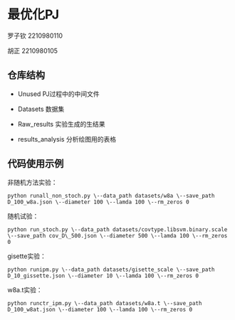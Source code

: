 <!--
 * @Author: HU Zheng
 * @Date: 2023-01-15 13:51:47
 * @LastEditors: HU Zheng
 * @LastEditTime: 2023-01-15 13:53:55
 * @Description: file content
-->
# 最优化PJ

罗子钦 2210980110

胡正 2210980105

## 仓库结构

-   Unused PJ过程中的中间文件

-   Datasets 数据集

-   Raw_results 实验生成的生结果

-   results_analysis 分析绘图用的表格

## 代码使用示例

非随机方法实验：

```shell
python runall_non_stoch.py \--data_path datasets/w8a \--save_path
D_100_w8a.json \--diameter 100 \--lamda 100 \--rm_zeros 0
```
随机试验：

```shell
python run_stoch.py \--data_path datasets/covtype.libsvm.binary.scale
\--save_path cov_D\_500.json \--diameter 500 \--lamda 100 \--rm_zeros 0
```
gisette实验：

```shell
python runipm.py \--data_path datasets/gisette_scale \--save_path
D_10_gissette.json \--diameter 10 \--lamda 100 \--rm_zeros 0
```
w8a.t实验：

```shell
python runctr_ipm.py \--data_path datasets/w8a.t \--save_path
D_100_w8at.json \--diameter 100 \--lamda 100 \--rm_zeros 0
```